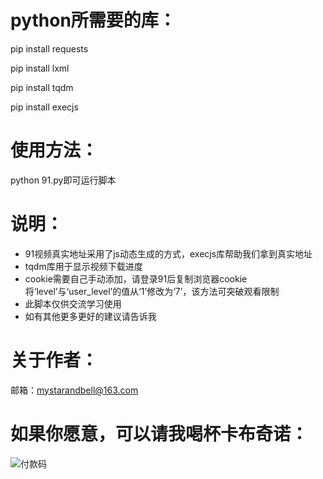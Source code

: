 # python所需要的库：
pip install requests

pip install lxml

pip install tqdm

pip install execjs

# 使用方法：
python 91.py即可运行脚本

# 说明：
+ 91视频真实地址采用了js动态生成的方式，execjs库帮助我们拿到真实地址
+ tqdm库用于显示视频下载进度
+ cookie需要自己手动添加，请登录91后复制浏览器cookie将‘level’与‘user_level’的值从‘1’修改为‘7’，该方法可突破观看限制
+ 此脚本仅供交流学习使用
+ 如有其他更多更好的建议请告诉我

# 关于作者：
邮箱：mystarandbell@163.com


# 如果你愿意，可以请我喝杯卡布奇诺：

![付款码](https://github.com/xinghe98/91porn/blob/master/%E5%BE%AE%E4%BF%A1%E5%9B%BE%E7%89%87_20190520112655.jpg)

